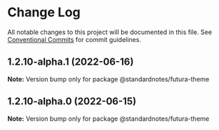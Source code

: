 # Change Log

All notable changes to this project will be documented in this file.
See [Conventional Commits](https://conventionalcommits.org) for commit guidelines.

## 1.2.10-alpha.1 (2022-06-16)

**Note:** Version bump only for package @standardnotes/futura-theme

## 1.2.10-alpha.0 (2022-06-15)

**Note:** Version bump only for package @standardnotes/futura-theme
